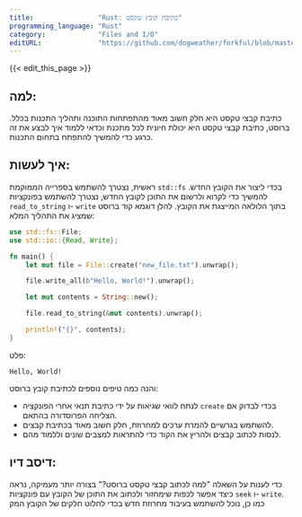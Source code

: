 ```yaml
---
title:                "Rust: כתיבת קובץ טקסט"
programming_language: "Rust"
category:             "Files and I/O"
editURL:              "https://github.com/dogweather/forkful/blob/master/content/he/rust/writing-a-text-file.md"
---
```


{{< edit_this_page >}}

## למה:

כתיבת קבצי טקסט היא חלק חשוב מאוד מהתפתחות התוכנה ותהליך התכנות בכלל. ברוסט, כתיבת קבצי טקסט היא יכולת חיונית לכל מתכנת וכדאי ללמוד איך לבצע את זה כרגע כדי להמשיך להתפתח בתחום התכנות.

## איך לעשות:

ראשית, נצטרך להשתמש בספרייה הממוקמת `std::fs` בכדי ליצור את הקובץ החדש. להמשיך כדי לקרוא ולרשום את התוכן לקובץ החדש, נצטרך להשתמש בפונקציות `read_to_string` ו- `write` בתוך הלולאה המייצגת את הקובץ. להלן דוגמא קוד ברוסט שמציג את התהליך המלא:

```rust
use std::fs::File;
use std::io::{Read, Write};

fn main() {
    let mut file = File::create("new_file.txt").unwrap();

    file.write_all(b"Hello, World!").unwrap();

    let mut contents = String::new();

    file.read_to_string(&mut contents).unwrap();

    println!("{}", contents);
}
```

פלט:

```text
Hello, World!
```

והנה כמה טיפים נוספים לכתיבת קובץ ברוסט:

- לנתח לוואי שגיאות על ידי כתיבת תנאי אחרי הפונקציה `create` בכדי לבדוק אם הצליחה הפרוסדורה בהתאם.
- להשתמש בגרשיים להמרת ערכים למחרוזת, חלק חשוב מאוד בכתיבת קבצים.
- לנסות לכתוב קבצים ולהריץ את הקוד כדי להתראות למצבים שונים וללמוד מהם.

## דיסב דיו:

כדי לענות על השאלה "למה לכתוב קבצי טקסט ברוסט?" בצורה יותר מעמיקה, נראה כיצד אפשר לכפות שימחזור ולכתוב את התוכן של הקובץ עם פונקציות `seek` ו- `write`. כמו כן, נוכל להשתמש בעיבוד מחרוזת חדש בכדי לחלוט חלקים של הקובץ המק